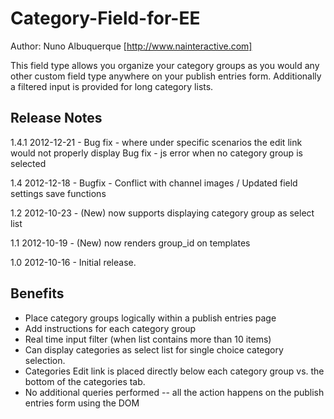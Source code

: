 Category-Field-for-EE
=====================
Author: Nuno Albuquerque [http://www.nainteractive.com]

This field type allows you organize your category groups as you would any other custom field type anywhere on your publish entries form. Additionally a filtered input is provided for long category lists.

Release Notes
--------
1.4.1
2012-12-21 - Bug fix - where under specific scenarios the edit link would not properly display
			 Bug fix - js error when no category group is selected

1.4
2012-12-18 - Bugfix - Conflict with channel images / Updated field settings save functions

1.2
2012-10-23 - (New) now supports displaying category group as select list

1.1
2012-10-19 - (New) now renders group_id on templates

1.0
2012-10-16 - Initial release.

Benefits
--------

- Place category groups logically within a publish entries page
- Add instructions for each category group
- Real time input filter (when list contains more than 10 items)
- Can display categories as select list for single choice category selection.
- Categories Edit link is placed directly below each category group vs. the bottom of the categories tab.
- No additional queries performed -- all the action happens on the publish entries form using the DOM

